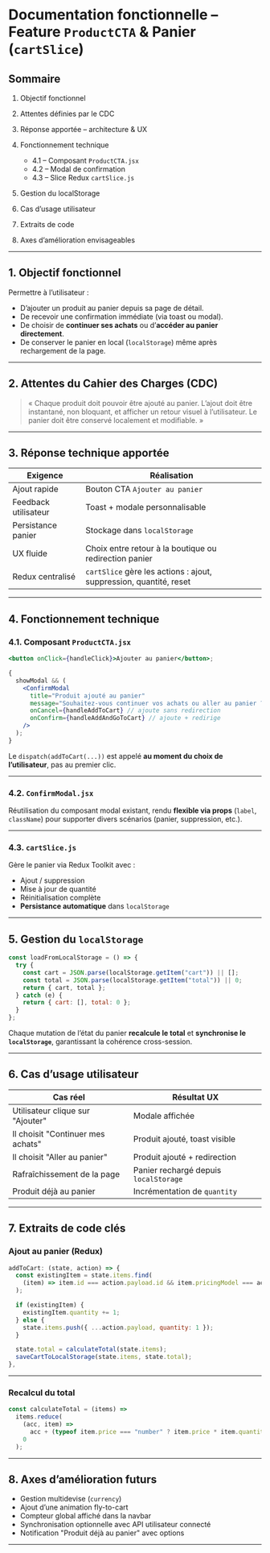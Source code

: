 # Documentation fonctionnelle – Feature `ProductCTA` & Panier (`cartSlice`)

## Sommaire

1. Objectif fonctionnel
2. Attentes définies par le CDC
3. Réponse apportée – architecture & UX
4. Fonctionnement technique

   - 4.1 – Composant `ProductCTA.jsx`
   - 4.2 – Modal de confirmation
   - 4.3 – Slice Redux `cartSlice.js`

5. Gestion du localStorage
6. Cas d’usage utilisateur
7. Extraits de code
8. Axes d’amélioration envisageables

---

## 1. Objectif fonctionnel

Permettre à l’utilisateur :

- D’ajouter un produit au panier depuis sa page de détail.
- De recevoir une confirmation immédiate (via toast ou modal).
- De choisir de **continuer ses achats** ou d’**accéder au panier directement**.
- De conserver le panier en local (`localStorage`) même après rechargement de la page.

---

## 2. Attentes du Cahier des Charges (CDC)

> « Chaque produit doit pouvoir être ajouté au panier. L’ajout doit être instantané, non bloquant, et afficher un retour visuel à l’utilisateur. Le panier doit être conservé localement et modifiable. »

---

## 3. Réponse technique apportée

| Exigence             | Réalisation                                                        |
| -------------------- | ------------------------------------------------------------------ |
| Ajout rapide         | Bouton CTA `Ajouter au panier`                                     |
| Feedback utilisateur | Toast + modale personnalisable                                     |
| Persistance panier   | Stockage dans `localStorage`                                       |
| UX fluide            | Choix entre retour à la boutique ou redirection panier             |
| Redux centralisé     | `cartSlice` gère les actions : ajout, suppression, quantité, reset |

---

## 4. Fonctionnement technique

### 4.1. Composant `ProductCTA.jsx`

```jsx
<button onClick={handleClick}>Ajouter au panier</button>;

{
  showModal && (
    <ConfirmModal
      title="Produit ajouté au panier"
      message="Souhaitez-vous continuer vos achats ou aller au panier ?"
      onCancel={handleAddToCart} // ajoute sans redirection
      onConfirm={handleAddAndGoToCart} // ajoute + redirige
    />
  );
}
```

Le `dispatch(addToCart(...))` est appelé **au moment du choix de l’utilisateur**, pas au premier clic.

---

### 4.2. `ConfirmModal.jsx`

Réutilisation du composant modal existant, rendu **flexible via props** (`label`, `className`) pour supporter divers scénarios (panier, suppression, etc.).

---

### 4.3. `cartSlice.js`

Gère le panier via Redux Toolkit avec :

- Ajout / suppression
- Mise à jour de quantité
- Réinitialisation complète
- **Persistance automatique** dans `localStorage`

---

## 5. Gestion du `localStorage`

```js
const loadFromLocalStorage = () => {
  try {
    const cart = JSON.parse(localStorage.getItem("cart")) || [];
    const total = JSON.parse(localStorage.getItem("total")) || 0;
    return { cart, total };
  } catch (e) {
    return { cart: [], total: 0 };
  }
};
```

Chaque mutation de l’état du panier **recalcule le total** et **synchronise le `localStorage`**, garantissant la cohérence cross-session.

---

## 6. Cas d’usage utilisateur

| Cas réel                          | Résultat UX                           |
| --------------------------------- | ------------------------------------- |
| Utilisateur clique sur "Ajouter"  | Modale affichée                       |
| Il choisit "Continuer mes achats" | Produit ajouté, toast visible         |
| Il choisit "Aller au panier"      | Produit ajouté + redirection          |
| Rafraîchissement de la page       | Panier rechargé depuis `localStorage` |
| Produit déjà au panier            | Incrémentation de `quantity`          |

---

## 7. Extraits de code clés

### Ajout au panier (Redux)

```js
addToCart: (state, action) => {
  const existingItem = state.items.find(
    (item) => item.id === action.payload.id && item.pricingModel === action.payload.pricingModel
  );

  if (existingItem) {
    existingItem.quantity += 1;
  } else {
    state.items.push({ ...action.payload, quantity: 1 });
  }

  state.total = calculateTotal(state.items);
  saveCartToLocalStorage(state.items, state.total);
},
```

---

### Recalcul du total

```js
const calculateTotal = (items) =>
  items.reduce(
    (acc, item) =>
      acc + (typeof item.price === "number" ? item.price * item.quantity : 0),
    0
  );
```

---

## 8. Axes d’amélioration futurs

- Gestion multidevise (`currency`)
- Ajout d’une animation fly-to-cart
- Compteur global affiché dans la navbar
- Synchronisation optionnelle avec API utilisateur connecté
- Notification "Produit déjà au panier" avec options

---

